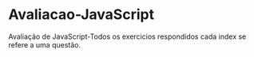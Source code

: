 # Avaliacao-JavaScript
Avaliação de JavaScript-Todos os exercicios respondidos cada index se refere a uma questão.
